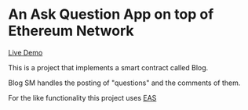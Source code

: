 # An Ask Question App on top of Ethereum Network
[Live Demo](https://billethchat.xyz/)


This is a project that implements a smart contract called Blog. </br>

Blog SM handles the posting of "questions" and the comments of them. </br>


For the like functionality this project uses [EAS](https://attest.sh)


